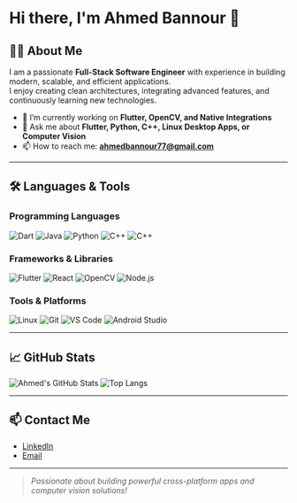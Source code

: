 # Hi there, I'm Ahmed Bannour 👋

## 👨‍💻 About Me
I am a passionate **Full-Stack Software Engineer** with experience in building modern, scalable, and efficient applications.  
I enjoy creating clean architectures, integrating advanced features, and continuously learning new technologies.

- 🌱 I’m currently working on **Flutter, OpenCV, and Native Integrations**  
- 💬 Ask me about **Flutter, Python, C++, Linux Desktop Apps, or Computer Vision**  
- 📫 How to reach me: **ahmedbannour77@gmail.com**

---

## 🛠️ Languages & Tools

### Programming Languages
![Dart](https://img.shields.io/badge/Dart-0175C2?style=for-the-badge&logo=dart&logoColor=white)
![Java](https://img.shields.io/badge/Java-ED8B00?style=for-the-badge&logo=openjdk&logoColor=white)
![Python](https://img.shields.io/badge/Python-3776AB?style=for-the-badge&logo=python&logoColor=white)
![C++](https://img.shields.io/badge/C++-00599C?style=for-the-badge&logo=c%2B%2B&logoColor=white)
![C++](https://img.shields.io/badge/PHP-00599C?style=for-the-badge&logo=php%2B%2B&logoColor=white)

### Frameworks & Libraries
![Flutter](https://img.shields.io/badge/Flutter-02569B?style=for-the-badge&logo=flutter&logoColor=white)
![React](https://img.shields.io/badge/React-20232A?style=for-the-badge&logo=react&logoColor=61DAFB)
![OpenCV](https://img.shields.io/badge/OpenCV-5C3EE8?style=for-the-badge&logo=opencv&logoColor=white)
![Node.js](https://img.shields.io/badge/Laravel-F05032?style=for-the-badge&logo=laravel&logoColor=white)

### Tools & Platforms
![Linux](https://img.shields.io/badge/Linux-FCC624?style=for-the-badge&logo=linux&logoColor=black)
![Git](https://img.shields.io/badge/Git-F05032?style=for-the-badge&logo=git&logoColor=white)
![VS Code](https://img.shields.io/badge/VS_Code-007ACC?style=for-the-badge&logo=visual-studio-code&logoColor=white)
![Android Studio](https://img.shields.io/badge/Android_Studio-3DDC84?style=for-the-badge&logo=android-studio&logoColor=white)

---

## 📈 GitHub Stats

![Ahmed's GitHub Stats](https://github-readme-stats.vercel.app/api?username=ahmedbannour&show_icons=true&theme=radical)
![Top Langs](https://github-readme-stats.vercel.app/api/top-langs/?username=ahmedbannour&layout=compact&theme=radical)

---

## 📫 Contact Me

- [LinkedIn](https://www.linkedin.com/in/ahmed-bannour-280852186)  
- [Email](mailto:ahmedbannour77@gmail.com)

---

> *Passionate about building powerful cross-platform apps and computer vision solutions!*
